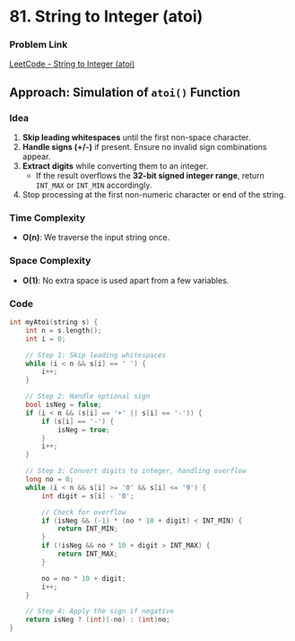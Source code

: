 # 81. String to Integer (atoi)

### Problem Link

[LeetCode - String to Integer (atoi)](https://leetcode.com/problems/string-to-integer-atoi/description/)

## Approach: Simulation of `atoi()` Function

### Idea

1. **Skip leading whitespaces** until the first non-space character.
2. **Handle signs (+/-)** if present. Ensure no invalid sign combinations appear.
3. **Extract digits** while converting them to an integer.
   - If the result overflows the **32-bit signed integer range**, return `INT_MAX` or `INT_MIN` accordingly.
4. Stop processing at the first non-numeric character or end of the string.

### Time Complexity

- **O(n)**: We traverse the input string once.

### Space Complexity

- **O(1)**: No extra space is used apart from a few variables.

### Code

```cpp
int myAtoi(string s) {
    int n = s.length();
    int i = 0;

    // Step 1: Skip leading whitespaces
    while (i < n && s[i] == ' ') {
        i++;
    }

    // Step 2: Handle optional sign
    bool isNeg = false;
    if (i < n && (s[i] == '+' || s[i] == '-')) {
        if (s[i] == '-') {
            isNeg = true;
        }
        i++;
    }

    // Step 3: Convert digits to integer, handling overflow
    long no = 0;
    while (i < n && s[i] >= '0' && s[i] <= '9') {
        int digit = s[i] - '0';

        // Check for overflow
        if (isNeg && (-1) * (no * 10 + digit) < INT_MIN) {
            return INT_MIN;
        }
        if (!isNeg && no * 10 + digit > INT_MAX) {
            return INT_MAX;
        }

        no = no * 10 + digit;
        i++;
    }

    // Step 4: Apply the sign if negative
    return isNeg ? (int)(-no) : (int)no;
}
```
